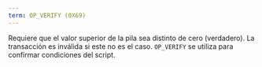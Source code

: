 ```yaml
---
term: OP_VERIFY (0X69)
---
```


Requiere que el valor superior de la pila sea distinto de cero (verdadero). La transacción es inválida si este no es el caso. `OP_VERIFY` se utiliza para confirmar condiciones del script.